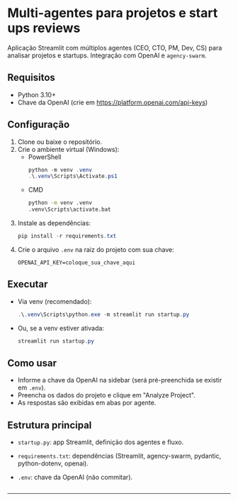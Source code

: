 # Multi-agentes para projetos e start ups reviews

Aplicação Streamlit com múltiplos agentes (CEO, CTO, PM, Dev, CS) para analisar projetos e startups. Integração com OpenAI e `agency-swarm`.

## Requisitos
- Python 3.10+
- Chave da OpenAI (crie em https://platform.openai.com/api-keys)

## Configuração
1. Clone ou baixe o repositório.
2. Crie o ambiente virtual (Windows):
   - PowerShell
     ```powershell
     python -m venv .venv
     .\.venv\Scripts\Activate.ps1
     ```
   - CMD
     ```cmd
     python -m venv .venv
     .venv\Scripts\activate.bat
     ```
3. Instale as dependências:
   ```powershell
   pip install -r requirements.txt
   ```
4. Crie o arquivo `.env` na raiz do projeto com sua chave:
   ```env
   OPENAI_API_KEY=coloque_sua_chave_aqui
   ```

## Executar
- Via venv (recomendado):
  ```powershell
  .\.venv\Scripts\python.exe -m streamlit run startup.py
  ```
- Ou, se a venv estiver ativada:
  ```powershell
  streamlit run startup.py
  ```

## Como usar
- Informe a chave da OpenAI na sidebar (será pré-preenchida se existir em `.env`).
- Preencha os dados do projeto e clique em "Analyze Project".
- As respostas são exibidas em abas por agente.

## Estrutura principal
- `startup.py`: app Streamlit, definição dos agentes e fluxo.
- `requirements.txt`: dependências (Streamlit, agency-swarm, pydantic, python-dotenv, openai).
- `.env`: chave da OpenAI (não commitar).




   ```

---
